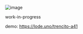 ![image](https://github.com/user-attachments/assets/15e96d36-fe27-4573-b0e0-947a80c1c658)

work-in-progress 

demo:
https://lode.uno/trencito-a41
